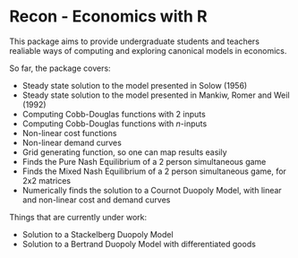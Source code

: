 # Recon - Economics with R

This package aims to provide undergraduate students and teachers realiable ways of computing and exploring canonical models in economics. 

So far, the package covers:

* Steady state solution to the model presented in Solow (1956)
* Steady state solution to the model presented in Mankiw, Romer and Weil (1992)
* Computing Cobb-Douglas functions with 2 inputs
* Computing Cobb-Douglas functions with $n$-inputs
* Non-linear cost functions
* Non-linear demand curves
* Grid generating function, so one can map results easily
* Finds the Pure Nash Equilibrium of a 2 person simultaneous game 
* Finds the Mixed Nash Equilibrium of a 2 person simultaneous game, for 2x2 matrices
* Numerically finds the solution to a Cournot Duopoly Model, with linear and non-linear cost and demand curves

Things that are currently under work:

* Solution to a Stackelberg Duopoly Model
* Solution to a Bertrand Duopoly Model with differentiated goods

